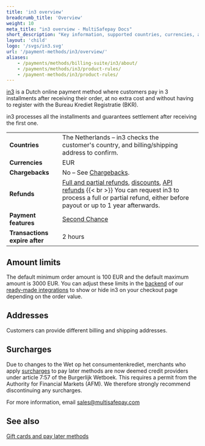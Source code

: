 ```yaml
---
title: 'in3 overview'
breadcrumb_title: 'Overview'
weight: 10
meta_title: "in3 overview - MultiSafepay Docs"
short_description: "Key information, supported countries, currencies, and features"
layout: 'child'
logo: '/svgs/in3.svg'
url: '/payment-methods/in3/overview/'
aliases: 
    - /payments/methods/billing-suite/in3/about/
    - /payments/methods/in3/product-rules/
    - /payment-methods/in3/product-rules/
---
```

[in3](https://payin3.eu/en/) is a Dutch online payment method where customers pay in 3 installments after receiving their order, at no extra cost and without having to register with the Bureau Krediet Registratie (BKR). 

in3 processes all the installments and guarantees settlement after receiving the first one.

|   |   |   |
|---|---|---|
| **Countries**  | The Netherlands – in3 checks the customer's country, and billing/shipping address to confirm.  | 
| **Currencies**  | EUR  | 
| **Chargebacks**  | No – See [Chargebacks](/payments/chargebacks/). | 
| **Refunds** | [Full and partial refunds](/refunds/full-partial/), [discounts](/refunds/discounts/), [API refunds](/refunds/pay-later/) {{< br >}} You can request in3 to process a full or partial refund, either before payout or up to 1&nbsp;year afterwards. |
| **Payment features** | [Second Chance](/features/second-chance/) |
| **Transactions expire after** | 2 hours |

## Amount limits

The default minimum order amount is 100 EUR and the default maximum amount is 3000 EUR. You can adjust these limits in the [backend](/glossaries/multisafepay-glossary/#backend) of our [ready-made integrations](/payments/integrations/ecommerce-platforms/) to show or hide in3 on your checkout page depending on the order value.

## Addresses

Customers can provide different billing and shipping addresses.

## Surcharges

Due to changes to the Wet op het consumentenkrediet, merchants who apply [surcharges](/about-payments/surcharges/) to pay later methods are now deemed credit providers under article 7:57 of the Burgerlijk Wetboek. This requires a permit from the Authority for Financial Markets (AFM). We therefore strongly recommend discontinuing any surcharges. 

For more information, email <sales@multisafepay.com> 

## See also

[Gift cards and pay later methods](/payment-methods/gift-cards/pay-later-methods/)